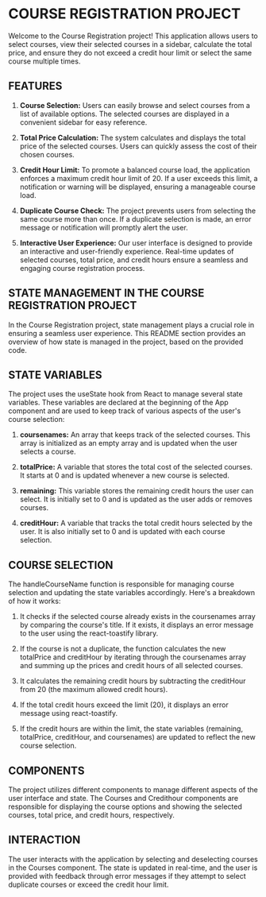 # COURSE REGISTRATION PROJECT

Welcome to the Course Registration project! This application allows users to select courses, view their selected courses in a sidebar, calculate the total price, and ensure they do not exceed a credit hour limit or select the same course multiple times.

## FEATURES

1. **Course Selection:** Users can easily browse and select courses from a list of available options. The selected courses are displayed in a convenient sidebar for easy reference.

2. **Total Price Calculation:** The system calculates and displays the total price of the selected courses. Users can quickly assess the cost of their chosen courses.

3. **Credit Hour Limit:** To promote a balanced course load, the application enforces a maximum credit hour limit of 20. If a user exceeds this limit, a notification or warning will be displayed, ensuring a manageable course load.

4. **Duplicate Course Check:** The project prevents users from selecting the same course more than once. If a duplicate selection is made, an error message or notification will promptly alert the user.

5. **Interactive User Experience:** Our user interface is designed to provide an interactive and user-friendly experience. Real-time updates of selected courses, total price, and credit hours ensure a seamless and engaging course registration process.

## STATE MANAGEMENT IN THE COURSE REGISTRATION PROJECT

In the Course Registration project, state management plays a crucial role in ensuring a seamless user experience. This README section provides an overview of how state is managed in the project, based on the provided code.

## STATE VARIABLES

The project uses the useState hook from React to manage several state variables. These variables are declared at the beginning of the App component and are used to keep track of various aspects of the user's course selection:

1. **coursenames:** An array that keeps track of the selected courses. This array is initialized as an empty array and is updated when the user selects a course.

2. **totalPrice:** A variable that stores the total cost of the selected courses. It starts at 0 and is updated whenever a new course is selected.

3. **remaining:** This variable stores the remaining credit hours the user can select. It is initially set to 0 and is updated as the user adds or removes courses.

4. **creditHour:** A variable that tracks the total credit hours selected by the user. It is also initially set to 0 and is updated with each course selection.

## COURSE SELECTION

The handleCourseName function is responsible for managing course selection and updating the state variables accordingly. Here's a breakdown of how it works:

1. It checks if the selected course already exists in the coursenames array by comparing the course's title. If it exists, it displays an error message to the user using the react-toastify library.

2. If the course is not a duplicate, the function calculates the new totalPrice and creditHour by iterating through the coursenames array and summing up the prices and credit hours of all selected courses.

3. It calculates the remaining credit hours by subtracting the creditHour from 20 (the maximum allowed credit hours).

4. If the total credit hours exceed the limit (20), it displays an error message using react-toastify.

5. If the credit hours are within the limit, the state variables (remaining, totalPrice, creditHour, and coursenames) are updated to reflect the new course selection.

## COMPONENTS

The project utilizes different components to manage different aspects of the user interface and state. The Courses and Credithour components are responsible for displaying the course options and showing the selected courses, total price, and credit hours, respectively.

## INTERACTION

The user interacts with the application by selecting and deselecting courses in the Courses component. The state is updated in real-time, and the user is provided with feedback through error messages if they attempt to select duplicate courses or exceed the credit hour limit.
